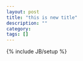 ```yaml
---
layout: post
title: "this is new title"
description: ""
category: 
tags: []
---
```

{% include JB/setup %}
